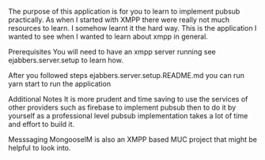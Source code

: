 The purpose of this application is for you to learn to implement pubsub practically.
As when I started with XMPP there were really not much resources to learn. I somehow learnt it the hard way. This is the application I wanted to see when I wanted to learn about xmpp in general.

Prerequisites
You will need to have an xmpp server running see ejabbers.server.setup to learn how.

After you followed steps ejabbers.server.setup.README.md you can run yarn start to run the application

Additional Notes
It is more prudent and time saving to use the services of other providers such as firebase to implement pubsub then to do it by yourself as a professional level pubsub implementation takes a lot of time and effort to build it.

Messsaging
MongooseIM is also an XMPP based MUC project that might be helpful to look into.
